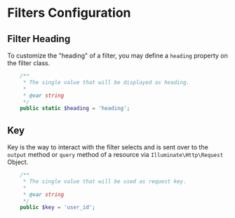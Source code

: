 # Filters Configuration

## Filter Heading

To customize the "heading" of a filter, you may define a `heading` property on the filter class.

```php
    /**
     * The single value that will be displayed as heading.
     *
     * @var string
     */
    public static $heading = 'heading';
```

## Key

Key is the way to interact with the filter selects and is sent over to the `output` method or `query` method of a resource via `Illuminate\Http\Request` Object.

```php
    /**
     * The single value that will be used as request key.
     *
     * @var string
     */
    public $key = 'user_id';
```
